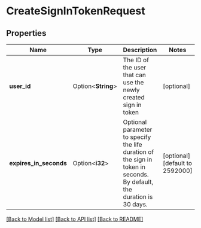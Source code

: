 # CreateSignInTokenRequest

## Properties

Name | Type | Description | Notes
------------ | ------------- | ------------- | -------------
**user_id** | Option<**String**> | The ID of the user that can use the newly created sign in token | [optional]
**expires_in_seconds** | Option<**i32**> | Optional parameter to specify the life duration of the sign in token in seconds. By default, the duration is 30 days. | [optional][default to 2592000]

[[Back to Model list]](../README.md#documentation-for-models) [[Back to API list]](../README.md#documentation-for-api-endpoints) [[Back to README]](../README.md)


